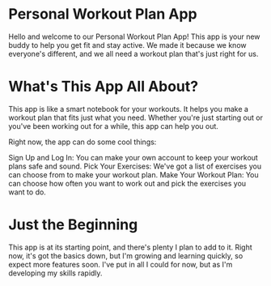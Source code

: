 # Personal Workout Plan App
Hello and welcome to our Personal Workout Plan App! This app is your new buddy to help you get fit and stay active. We made it because we know everyone's different, and we all need a workout plan that's just right for us.

# What's This App All About?
This app is like a smart notebook for your workouts. It helps you make a workout plan that fits just what you need. Whether you're just starting out or you've been working out for a while, this app can help you out.

Right now, the app can do some cool things:

Sign Up and Log In: You can make your own account to keep your workout plans safe and sound.
Pick Your Exercises: We've got a list of exercises you can choose from to make your workout plan.
Make Your Workout Plan: You can choose how often you want to work out and pick the exercises you want to do.

# Just the Beginning
This app is at its starting point, and there's plenty I plan to add to it. Right now, it's got the basics down, but I'm growing and learning quickly, so expect more features soon. I've put in all I could for now, but as I'm developing my skills rapidly.




